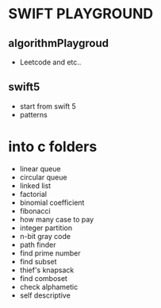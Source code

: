 # SWIFT PLAYGROUND

## algorithmPlaygroud

- Leetcode and etc..

## swift5 

- start from swift 5 
- patterns

# into c folders

- linear queue
- circular queue
- linked list
- factorial
- binomial coefficient
- fibonacci
- how many case to pay
- integer partition
- n-bit gray code
- path finder
- find prime number
- find subset
- thief's knapsack
- find comboset
- check alphametic
- self descriptive
